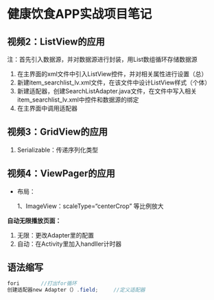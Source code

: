 # 健康饮食APP实战项目笔记

## 视频2：ListView的应用

注：首先引入数据源，并对数据源进行封装，用List数组循环存储数据源

1. 在主界面的xml文件中引入ListView控件，并对相关属性进行设置（总）
2. 新建item_searchlist_lv.xml文件，在该文件中设计ListView样式（个体）
3. 新建适配器，创建SearchListAdapter.java文件，在文件中写入相关item_searchlist_lv.xml中控件和数据源的绑定
4. 在主界面中调用适配器

## 视频3：GridView的应用

1. Serializable：传递序列化类型



## 视频4：ViewPager的应用

* 布局：

  1、ImageView：scaleType=“centerCrop”    等比例放大

**自动无限播放页面：**

1. 无限：更改Adapter里的配置
2. 自动：在Activity里加入handller计时器

## 语法缩写

```java
fori       //打出for循环
创建适配器new Adapter（）.field;     //定义适配器     
```

